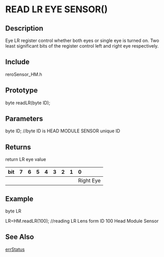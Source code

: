 # READ LR EYE SENSOR() #

## Description ##
Eye LR register control whether both eyes or single eye is turned on. Two least significant bits of the register control left and right eye respectively.

## Include ##
reroSensor_HM.h

## Prototype ##
byte readLR(byte ID);

## Parameters ##
byte ID; //byte ID is HEAD MODULE SENSOR unique ID

## Returns ##
return LR eye value

|bit|7  |6  |5  |4  |3  |2  |1  |0  |
|:--|:--|:--|:--|:--|:--|:--|:--|:--|
|||||||||Right Eye|Left Eye|


## Example ##
byte LR

LR=HM.readLR(100); //reading LR Lens form ID 100 Head Module Sensor

## See Also ##

[errStatus](https://github.com/zhengkai1996/Cytron-Head-Module/blob/wiki/errStatus.md)

